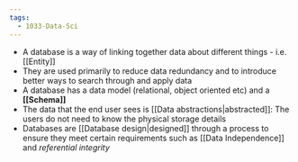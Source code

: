 ```yaml
---
tags:
  - 1033-Data-Sci
---
```

- A database is a way of linking together data about different things - i.e. [[Entity]]
- They are used primarily to reduce data redundancy and to introduce better ways to search through and apply data
- A database has a data model (relational, object oriented etc) and a **[[Schema]]**
- The data that the end user sees is [[Data abstractions|abstracted]]: The users do not need to know the physical storage details
- Databases are [[Database design|designed]] through a process to ensure they meet certain requirements such as [[Data Independence]] and *referential integrity*